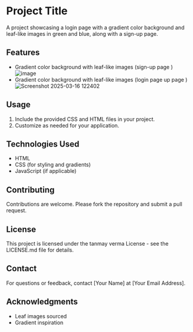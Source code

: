 # Project Title

A project showcasing a login page with a gradient color background and leaf-like images in green and blue, along with a sign-up page.

## Features

- Gradient color background with leaf-like images (sign-up page )
![image](https://github.com/user-attachments/assets/dd86fd82-d00e-4c57-a2cb-7736be67e47b)
- Gradient color background with leaf-like images (login page up page )
  ![Screenshot 2025-03-16 122402](https://github.com/user-attachments/assets/04ab1092-4242-4dee-a662-37493ae065cc)


## Usage

1. Include the provided CSS and HTML files in your project.
2. Customize as needed for your application.

## Technologies Used

- HTML
- CSS (for styling and gradients)
- JavaScript (if applicable)


## Contributing

Contributions are welcome. Please fork the repository and submit a pull request.

## License

This project is licensed under the tanmay verma  License - see the LICENSE.md file for details.

## Contact

For questions or feedback, contact [Your Name] at [Your Email Address].

## Acknowledgments

- Leaf images sourced 
- Gradient inspiration 
